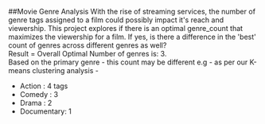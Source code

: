 ##Movie Genre Analysis
With the rise of streaming services, the number of genre tags assigned to a film could possibly impact it's reach and viewership. This project explores if there is an optimal genre_count that maximizes the viewership for a film. If yes, is there a difference in the 'best' count of genres across different genres as well?
<br>
Result = Overall Optimal Number of genres is: 3. 
<br> 
Based on the primary genre - this count may be different e.g - as per our K-means clustering analysis - 
<ul>
  <li>Action : 4 tags</li>
  <li>Comedy : 3 </li>
  <li>Drama : 2</li>
  <li>Documentary: 1 </li>
</ul>

